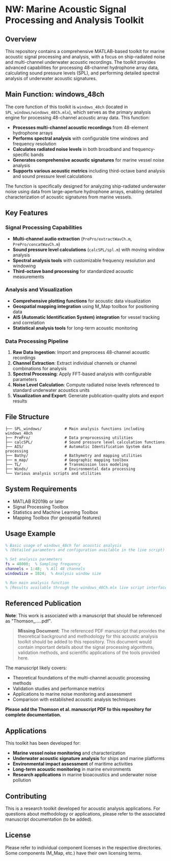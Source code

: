 # NW: Marine Acoustic Signal Processing and Analysis Toolkit

## Overview

This repository contains a comprehensive MATLAB-based toolkit for marine acoustic signal processing and analysis, with a focus on ship-radiated noise and multi-channel underwater acoustic recordings. The toolkit provides advanced capabilities for processing 48-channel hydrophone array data, calculating sound pressure levels (SPL), and performing detailed spectral analysis of underwater acoustic signatures.

## Main Function: windows_48ch

The core function of this toolkit is `windows_48ch` (located in `SPL_windows/windows_48Ch.mlx`), which serves as the primary analysis engine for processing 48-channel acoustic array data. This function:

- **Processes multi-channel acoustic recordings** from 48-element hydrophone arrays
- **Performs spectral analysis** with configurable time windows and frequency resolution
- **Calculates radiated noise levels** in both broadband and frequency-specific bands
- **Generates comprehensive acoustic signatures** for marine vessel noise analysis
- **Supports various acoustic metrics** including third-octave band analysis and sound pressure level calculations

The function is specifically designed for analyzing ship-radiated underwater noise using data from large-aperture hydrophone arrays, enabling detailed characterization of acoustic signatures from marine vessels.

## Key Features

### Signal Processing Capabilities
- **Multi-channel audio extraction** (`PrePro/extractWavCh.m`, `PrePro/concatWavCh.m`)
- **Sound pressure level calculations** (`calcSPL/spl.m`) with moving window analysis
- **Spectral analysis tools** with customizable frequency resolution and windowing
- **Third-octave band processing** for standardized acoustic measurements

### Analysis and Visualization
- **Comprehensive plotting functions** for acoustic data visualization
- **Geospatial mapping integration** using M_Map toolbox for positioning data
- **AIS (Automatic Identification System) integration** for vessel tracking and correlation
- **Statistical analysis tools** for long-term acoustic monitoring

### Data Processing Pipeline
1. **Raw Data Ingestion**: Import and preprocess 48-channel acoustic recordings
2. **Channel Extraction**: Extract individual channels or channel combinations for analysis
3. **Spectral Processing**: Apply FFT-based analysis with configurable parameters
4. **Noise Level Calculation**: Compute radiated noise levels referenced to standard underwater acoustics units
5. **Visualization and Export**: Generate publication-quality plots and export results

## File Structure

```
├── SPL_windows/          # Main analysis functions including windows_48ch
├── PrePro/               # Data preprocessing utilities
├── calcSPL/              # Sound pressure level calculation functions
├── AIS/                  # Automatic Identification System data processing
├── Bathy/                # Bathymetry and mapping utilities
├── m_map/                # Geographic mapping toolbox
├── TL/                   # Transmission loss modeling
├── Winds/                # Environmental data processing
└── Various analysis scripts and utilities
```

## System Requirements

- MATLAB R2019b or later
- Signal Processing Toolbox
- Statistics and Machine Learning Toolbox
- Mapping Toolbox (for geospatial features)

## Usage Example

```matlab
% Basic usage of windows_48ch for acoustic analysis
% (Detailed parameters and configuration available in the live script)

% Set analysis parameters
fs = 48000;  % Sampling frequency
channels = 1:48;  % All 48 channels
windowSize = 1024;  % Analysis window size

% Run main analysis function
% [Results available through the windows_48Ch.mlx live script interface]
```

## Referenced Publication

**Note**: This work is associated with a manuscript that should be referenced as "Thomson_.....pdf". 

> **Missing Document**: The referenced PDF manuscript that provides the theoretical background and methodology for this acoustic analysis toolkit should be added to this repository. This document would contain important details about the signal processing algorithms, validation methods, and scientific applications of the tools provided here.

The manuscript likely covers:
- Theoretical foundations of the multi-channel acoustic processing methods
- Validation studies and performance metrics
- Applications to marine noise monitoring and assessment
- Comparison with established acoustic analysis techniques

**Please add the Thomson et al. manuscript PDF to this repository for complete documentation.**

## Applications

This toolkit has been developed for:
- **Marine vessel noise monitoring** and characterization
- **Underwater acoustic signature analysis** for ships and marine platforms
- **Environmental impact assessment** of maritime activities
- **Long-term acoustic monitoring** in marine environments
- **Research applications** in marine bioacoustics and underwater noise pollution

## Contributing

This is a research toolkit developed for acoustic analysis applications. For questions about methodology or applications, please refer to the associated manuscript documentation (to be added).

## License

Please refer to individual component licenses in the respective directories. Some components (M_Map, etc.) have their own licensing terms.